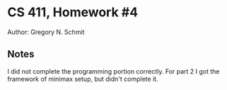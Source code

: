 # CS 411, Homework #4

Author: Gregory N. Schmit

## Notes

I did not complete the programming portion correctly. For part 2 I got the framework of minimax setup, but didn't complete it.
